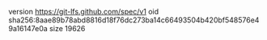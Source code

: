 version https://git-lfs.github.com/spec/v1
oid sha256:8aae89b78abd8816d18f76dc273ba14c66493504b420bf548576e49a16147e0a
size 19626
